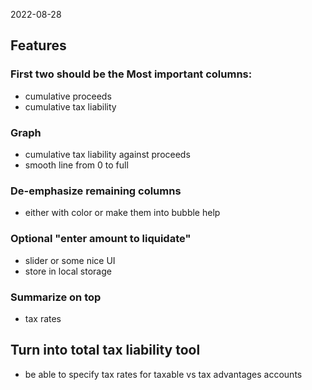 2022-08-28

## Features

### First two should be the Most important columns:
- cumulative proceeds
- cumulative tax liability

### Graph
- cumulative tax liability against proceeds
- smooth line from 0 to full

### De-emphasize remaining columns
- either with color or make them into bubble help

### Optional "enter amount to liquidate"
- slider or some nice UI
- store in local storage

### Summarize on top
- tax rates

## Turn into total tax liability tool
- be able to specify tax rates for taxable vs tax advantages accounts
